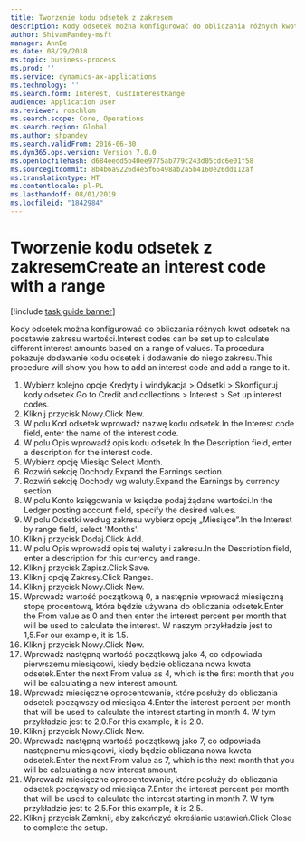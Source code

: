 ```yaml
---
title: Tworzenie kodu odsetek z zakresem
description: Kody odsetek można konfigurować do obliczania różnych kwot odsetek na podstawie zakresu wartości.
author: ShivamPandey-msft
manager: AnnBe
ms.date: 08/29/2018
ms.topic: business-process
ms.prod: ''
ms.service: dynamics-ax-applications
ms.technology: ''
ms.search.form: Interest, CustInterestRange
audience: Application User
ms.reviewer: roschlom
ms.search.scope: Core, Operations
ms.search.region: Global
ms.author: shpandey
ms.search.validFrom: 2016-06-30
ms.dyn365.ops.version: Version 7.0.0
ms.openlocfilehash: d684eedd5b40ee9775ab779c243d05cdc6e01f58
ms.sourcegitcommit: 8b4b6a9226d4e5f66498ab2a5b4160e26dd112af
ms.translationtype: HT
ms.contentlocale: pl-PL
ms.lasthandoff: 08/01/2019
ms.locfileid: "1842984"
---
```

# <a name="create-an-interest-code-with-a-range"></a><span data-ttu-id="dce62-103">Tworzenie kodu odsetek z zakresem</span><span class="sxs-lookup"><span data-stu-id="dce62-103">Create an interest code with a range</span></span>

[!include [task guide banner](../../includes/task-guide-banner.md)]

<span data-ttu-id="dce62-104">Kody odsetek można konfigurować do obliczania różnych kwot odsetek na podstawie zakresu wartości.</span><span class="sxs-lookup"><span data-stu-id="dce62-104">Interest codes can be set up to calculate different interest amounts based on a range of values.</span></span> <span data-ttu-id="dce62-105">Ta procedura pokazuje dodawanie kodu odsetek i dodawanie do niego zakresu.</span><span class="sxs-lookup"><span data-stu-id="dce62-105">This procedure will show you how to add an interest code and add a range to it.</span></span>

1. <span data-ttu-id="dce62-106">Wybierz kolejno opcje Kredyty i windykacja > Odsetki > Skonfiguruj kody odsetek.</span><span class="sxs-lookup"><span data-stu-id="dce62-106">Go to Credit and collections > Interest > Set up interest codes.</span></span>
2. <span data-ttu-id="dce62-107">Kliknij przycisk Nowy.</span><span class="sxs-lookup"><span data-stu-id="dce62-107">Click New.</span></span>
3. <span data-ttu-id="dce62-108">W polu Kod odsetek wprowadź nazwę kodu odsetek.</span><span class="sxs-lookup"><span data-stu-id="dce62-108">In the Interest code field, enter the name of the interest code.</span></span>
4. <span data-ttu-id="dce62-109">W polu Opis wprowadź opis kodu odsetek.</span><span class="sxs-lookup"><span data-stu-id="dce62-109">In the Description field, enter a description for the interest code.</span></span>
5. <span data-ttu-id="dce62-110">Wybierz opcję Miesiąc.</span><span class="sxs-lookup"><span data-stu-id="dce62-110">Select Month.</span></span>
6. <span data-ttu-id="dce62-111">Rozwiń sekcję Dochody.</span><span class="sxs-lookup"><span data-stu-id="dce62-111">Expand the Earnings section.</span></span>
7. <span data-ttu-id="dce62-112">Rozwiń sekcję Dochody wg waluty.</span><span class="sxs-lookup"><span data-stu-id="dce62-112">Expand the Earnings by currency section.</span></span>
8. <span data-ttu-id="dce62-113">W polu Konto księgowania w księdze podaj żądane wartości.</span><span class="sxs-lookup"><span data-stu-id="dce62-113">In the Ledger posting account field, specify the desired values.</span></span>
9. <span data-ttu-id="dce62-114">W polu Odsetki według zakresu wybierz opcję „Miesiące”.</span><span class="sxs-lookup"><span data-stu-id="dce62-114">In the Interest by range field, select 'Months'.</span></span>
10. <span data-ttu-id="dce62-115">Kliknij przycisk Dodaj.</span><span class="sxs-lookup"><span data-stu-id="dce62-115">Click Add.</span></span>
11. <span data-ttu-id="dce62-116">W polu Opis wprowadź opis tej waluty i zakresu.</span><span class="sxs-lookup"><span data-stu-id="dce62-116">In the Description field, enter a description for this currency and range.</span></span>
12. <span data-ttu-id="dce62-117">Kliknij przycisk Zapisz.</span><span class="sxs-lookup"><span data-stu-id="dce62-117">Click Save.</span></span>
13. <span data-ttu-id="dce62-118">Kliknij opcję Zakresy.</span><span class="sxs-lookup"><span data-stu-id="dce62-118">Click Ranges.</span></span>
14. <span data-ttu-id="dce62-119">Kliknij przycisk Nowy.</span><span class="sxs-lookup"><span data-stu-id="dce62-119">Click New.</span></span>
15. <span data-ttu-id="dce62-120">Wprowadź wartość początkową 0, a następnie wprowadź miesięczną stopę procentową, która będzie używana do obliczania odsetek.</span><span class="sxs-lookup"><span data-stu-id="dce62-120">Enter the From value as 0 and then enter the interest percent per month that will be used to calculate the interest.</span></span> <span data-ttu-id="dce62-121">W naszym przykładzie jest to 1,5.</span><span class="sxs-lookup"><span data-stu-id="dce62-121">For our example, it is 1.5.</span></span>
16. <span data-ttu-id="dce62-122">Kliknij przycisk Nowy.</span><span class="sxs-lookup"><span data-stu-id="dce62-122">Click New.</span></span>
17. <span data-ttu-id="dce62-123">Wprowadź następną wartość początkową jako 4, co odpowiada pierwszemu miesiącowi, kiedy będzie obliczana nowa kwota odsetek.</span><span class="sxs-lookup"><span data-stu-id="dce62-123">Enter the next From value as 4, which is the first month that you will be calculating a new interest amount.</span></span>
18. <span data-ttu-id="dce62-124">Wprowadź miesięczne oprocentowanie, które posłuży do obliczania odsetek począwszy od miesiąca 4.</span><span class="sxs-lookup"><span data-stu-id="dce62-124">Enter the interest percent per month that will be used to calculate the interest starting in month 4.</span></span> <span data-ttu-id="dce62-125">W tym przykładzie jest to 2,0.</span><span class="sxs-lookup"><span data-stu-id="dce62-125">For this example, it is 2.0.</span></span>
19. <span data-ttu-id="dce62-126">Kliknij przycisk Nowy.</span><span class="sxs-lookup"><span data-stu-id="dce62-126">Click New.</span></span>
20. <span data-ttu-id="dce62-127">Wprowadź następną wartość początkową jako 7, co odpowiada następnemu miesiącowi, kiedy będzie obliczana nowa kwota odsetek.</span><span class="sxs-lookup"><span data-stu-id="dce62-127">Enter the next From value as 7, which is the next month that you will be calculating a new interest amount.</span></span>
21. <span data-ttu-id="dce62-128">Wprowadź miesięczne oprocentowanie, które posłuży do obliczania odsetek począwszy od miesiąca 7.</span><span class="sxs-lookup"><span data-stu-id="dce62-128">Enter the interest percent per month that will be used to calculate the interest starting in month 7.</span></span> <span data-ttu-id="dce62-129">W tym przykładzie jest to 2,5.</span><span class="sxs-lookup"><span data-stu-id="dce62-129">For this example, it is 2.5.</span></span>
22. <span data-ttu-id="dce62-130">Kliknij przycisk Zamknij, aby zakończyć określanie ustawień.</span><span class="sxs-lookup"><span data-stu-id="dce62-130">Click Close to complete the setup.</span></span>

